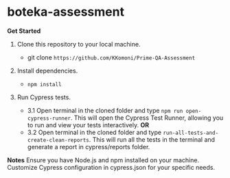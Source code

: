 # boteka-assessment

**Get Started**

1. Clone this repository to your local machine.
    - git clone `https://github.com/KKomoni/Prime-QA-Assessment`

2. Install dependencies.
    - `npm install`

3. Run Cypress tests.

    - 3.1 Open terminal in the cloned folder and type `npm run open-cypress-runner`. This will open the Cypress Test Runner, allowing you to run and view your tests interactively. **OR**
    - 3.2 Open terminal in the cloned folder and type `run-all-tests-and-create-clean-reports`. This will run all the tests in the terminal and generate a report in cypress/reports folder.


**Notes**
Ensure you have Node.js and npm installed on your machine.
Customize Cypress configuration in cypress.json for your specific needs.